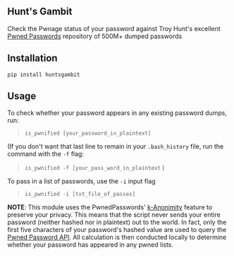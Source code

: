## Hunt's Gambit
Check the Pwnage status of your password against Troy Hunt's excellent 
[Pwned Passwords](https://haveibeenpwned.com/Passwords) repository of 500M+ dumped passwords

## Installation

```pip install huntsgambit```

## Usage
To check whether your password appears in any existing password dumps, run:

>```is_pwnified [your_password_in_plaintext]```

(If you don't want that last line to remain in your `.bash_history` file, run the command with the `-f` flag:

>```is_pwnified -f [your_pass_word_in_plaintext```
)

To pass in a list of passwords, use the `-i` input flag

> ```is_pwnified -i [txt_file_of_passes]```
 

**NOTE**: This module uses the PwnedPasswords' [k-Anonimity](https://en.wikipedia.org/wiki/K-anonimity) feature to preserve your privacy. This means that the script never sends your entire password (neither hashed nor in plaintext) out to the world. In fact, only the first five characters of your password's hashed value are used to query the [Pwned Password API](https://haveibeenpwned.com/API/v2#PwnedPasswords). All calculation is then conducted locally to determine whether your password has appeared in any pwned lists.
